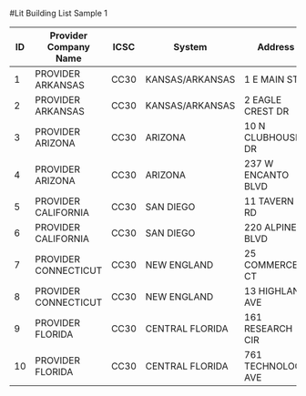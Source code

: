 #Lit Building List Sample 1

| ID | Provider Company Name | ICSC | System | Address | Street Number | Prefix | Street Name | Street Type | Suffix | BLDG | City | State | Zip Code | BLDG CLLI | Latitude | Longitude | Horizontal Coordinate | Vertical Coordinate | LATA | 10-100M Ethernet | 1G Ethernet | 10G Ethernet | 40G Ethernet | 100G Ethernet | Site Type |
| --- | --------------------- | ---- | -------- | ------- | ------------- | ------ | ------------ | ----------- | ------- | ---- | ------ | ----- | -------- | ---------- | -------- | ---------- | --------------------- | ------------------- | ----- | ---------------- | ------------ | ------------ | ------------- | -------------- | --------- |
| 1 | PROVIDER ARKANSAS | CC30 | KANSAS/ARKANSAS | 1 E MAIN ST | 1 | E | MAIN | ST | | | ALMA | AR | 72921 | ALMAAR06 | 45.476725 | -84.219442 | 3811 | 7709 | 526 | Y | Y | Y | Y | Y | CUSTOMER |
| 2 | PROVIDER ARKANSAS | CC30 | KANSAS/ARKANSAS | 2 EAGLE CREST DR | 2 |  | EAGLE CREST | DR | | | ALMA | AR | 72921 | ALMAARCS | 45.496387 | -84.180275 | 3816 | 7703 | 526 | Y | Y | Y | Y | Y | CUSTOMER |
| 3 | PROVIDER ARIZONA | CC30 | ARIZONA | 10 N CLUBHOUSE DR | 10 | N | CLUBHOUSE | DR | | | AVONDALE | AZ | 85323 | AVDLAZIO | 43.445793 | -102.318094 | 6781 | 9134 | 666 | Y | N | Y | Y | Y | CUSTOMER |
| 4 | PROVIDER ARIZONA | CC30 | ARIZONA | 237 W ENCANTO BLVD | 237 | W | ENCANTO | BLVD | | | AVONDALE | AZ | 85323 | AVDLAZFY | 43.471806 | -102.278672 | 6775 | 9126 | 666 | Y | Y | Y | Y | Y | CUSTOMER |
| 5 | PROVIDER CALIFORNIA | CC30 | SAN DIEGO | 11 TAVERN RD | 11 | | TAVERN | RD | | | ALPINE | CA | 91901 | ALPICA13 | 42.841147 | -106.783753 | 7558 | 9420 | 732 | Y | ICB | Y | Y | Y | CUSTOMER |
| 6 | PROVIDER CALIFORNIA | CC30 | SAN DIEGO | 220 ALPINE BLVD | 220 | | ALPINE | BLVD | | | ALPINE | CA | 91901 | ALPICA07 | 42.836968 | -106.768827 | 7555 | 9421 | 732 | N | ICB | N | N | N | CUSTOMER |
| 7 | PROVIDER CONNECTICUT | CC30 | NEW ENGLAND | 25 COMMERCE CT | 25 | | COMMERCE | CT | | | CHESHIRE | CT | 6410 | CHSHCTBF | 51.541326 | -62.894648 | 1360 | 4738 | 920 | Y | Y | Y | Y | Y | CUSTOMER |
| 8 | PROVIDER CONNECTICUT | CC30 | NEW ENGLAND | 13 HIGHLAND AVE | 13 | | HIGHLAND | AVE | | | CHESHIRE | CT | 6410 | CHSHCT01 | 51.502478 | -62.900484 | 1356 | 4745 | 920 | Y | Y | Y | Y | Y | COLO |
| 9 | PROVIDER FLORIDA | CC30 | CENTRAL FLORIDA | 161 RESEARCH CIR | 161 | | RESEARCH | CIR | | | ALACHUA | FL | 32615 | ALCHFL16 | 39.782695 | -72.471673 | 1338 | 7819 | 452 | Y | ICB | Y | Y | Y | CUSTOMER |
| 10 | PROVIDER FLORIDA | CC30 | CENTRAL FLORIDA | 761 TECHNOLOGY AVE | 761 | | TECHNOLOGY | AVE | | | ALACHUA | FL | 32615 | ALCHFLAZ | 39.781641 | -72.475283 | 1338 | 7820 | 452 | Y | ICB | Y | Y | Y | CUSTOMER |
